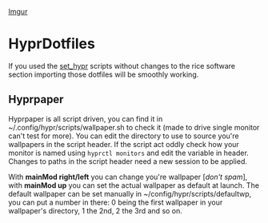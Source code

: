 [Imgur](https://i.imgur.com/FpZ3QQ7.png)


# HyprDotfiles

If you used the [set_hypr](https://github.com/sickmitch/set_hyprland/blob/master/set_hypr.sh) scripts without changes to the rice software section importing those dotfiles will be smoothly working.

## Hyprpaper

Hyprpaper is all script driven, you can find it in ~/.config/hypr/scripts/wallpaper.sh to check it (made to drive single monitor can't test for more).
You can edit the directory to use to source you're wallpapers in the script header. If the script act oddly check how your monitor is named using `hyprctl monitors` and edit the variable in header. 
Changes to paths in the script header need a new session to be applied.

With **mainMod right/left** you can change you're wallpaper [*don't spam*], with **mainMod up** you can set the actual wallpaper as default at launch.
The default wallpaper can be set manually in ~/config/hypr/scripts/defaultwp, you can put a number in there: 0 being the first wallpaper in your wallpaper's directory, 1 the 2nd, 2 the 3rd and so on.
